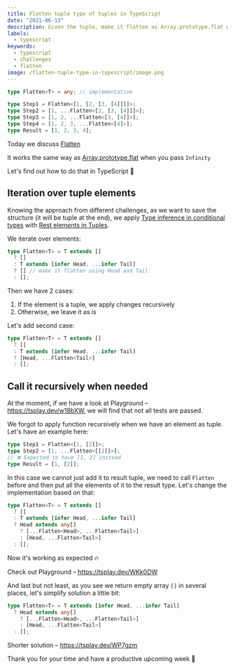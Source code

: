 ```yaml
---
title: Flatten tuple type of tuples in TypeScript
date: "2021-06-13"
description: Given the tuple, make it flatten as Array.prototype.flat when pass Infinity
labels:
  - typescript
keywords:
  - typescript
  - challenges
  - flatten
image: /flatten-tuple-type-in-typescript/image.png
---
```


```typescript title="Example of Flatten use"
type Flatten<T> = any; // implementation

type Step1 = Flatten<[1, [2, [3, [4]]]]>;
type Step2 = [1, ...Flatten<[2, [3, [4]]]>];
type Step3 = [1, 2, ...Flatten<[3, [4]]>];
type Step4 = [1, 2, 3, ...Flatten<[4]>];
type Result = [1, 2, 3, 4];
```

Today we discuss [Flatten](https://github.com/type-challenges/type-challenges/blob/master/questions/459-medium-flatten/README.md)

It works the same way as [Array.prototype.flat](https://developer.mozilla.org/en-US/docs/Web/JavaScript/Reference/Global_Objects/Array/flat/) when you pass `Infinity`

Let's find out how to do that in TypeScript 💪

## Iteration over tuple elements

Knowing the approach from different challenges, as we want to save the structure (it will be tuple at the end), we apply [Type inference in conditional types](https://www.typescriptlang.org/docs/handbook/release-notes/typescript-2-8.html#type-inference-in-conditional-types) with [Rest elements in Tuples](https://devblogs.microsoft.com/typescript/announcing-typescript-4-2/#non-trailing-rests).

We iterate over elements:

```typescript title="Iterate over tuple elements"
type Flatten<T> = T extends []
  ? []
  : T extends [infer Head, ...infer Tail]
  ? [] // make it flatten using Head and Tail
  : [];
```

Then we have 2 cases:

1. If the element is a tuple, we apply changes recursively
2. Otherwise, we leave it as is

Let's add second case:

```typescript title="Put element to the result tuple type"
type Flatten<T> = T extends []
  ? []
  : T extends [infer Head, ...infer Tail]
  ? [Head, ...Flatten<Tail>]
  : [];
```

## Call it recursively when needed

At the moment, if we have a look at Playground – https://tsplay.dev/w18bXW, we will find that not all tests are passed.

We forgot to apply function recursively when we have an element as tuple. Let's have an example here:

```typescript title="Example where Flatten isn't working"
type Step1 = Flatten<[1, [2]]>;
type Step2 = [1, ...Flatten<[[2]]>];
// ❌ Expected to have [1, 2] instead
type Result = [1, [2]];
```

In this case we cannot just add it to result tuple, we need to call `Flatten` before and then put all the elements of it to the result type. Let's change the implementation based on that:

```typescript title="Solution"
type Flatten<T> = T extends []
  ? []
  : T extends [infer Head, ...infer Tail]
  ? Head extends any[]
    ? [...Flatten<Head>, ...Flatten<Tail>]
    : [Head, ...Flatten<Tail>]
  : [];
```

Now it's working as expected 🔥

Check out Playground – https://tsplay.dev/WKk0DW

And last but not least, as you see we return empty array `[]` in several places, let's simplify solution a little bit:

```typescript title="Shorter solution"
type Flatten<T> = T extends [infer Head, ...infer Tail]
  ? Head extends any[]
    ? [...Flatten<Head>, ...Flatten<Tail>]
    : [Head, ...Flatten<Tail>]
  : [];
```

Shorter solution – https://tsplay.dev/WP7gzm

Thank you for your time and have a productive upcoming week 🚀
